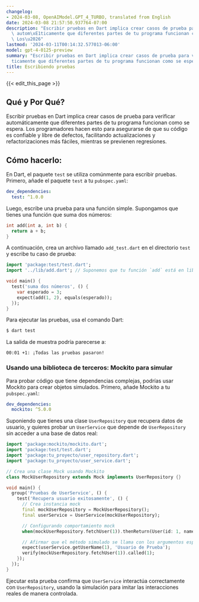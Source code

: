 ```yaml
---
changelog:
- 2024-03-08, OpenAIModel.GPT_4_TURBO, translated from English
date: 2024-03-08 21:57:50.937764-07:00
description: "Escribir pruebas en Dart implica crear casos de prueba para verificar\
  \ autom\xE1ticamente que diferentes partes de tu programa funcionan como se espera.\
  \ Los\u2026"
lastmod: '2024-03-11T00:14:32.577013-06:00'
model: gpt-4-0125-preview
summary: "Escribir pruebas en Dart implica crear casos de prueba para verificar autom\xE1\
  ticamente que diferentes partes de tu programa funcionan como se espera. Los\u2026"
title: Escribiendo pruebas
---
```


{{< edit_this_page >}}

## Qué y Por Qué?

Escribir pruebas en Dart implica crear casos de prueba para verificar automáticamente que diferentes partes de tu programa funcionan como se espera. Los programadores hacen esto para asegurarse de que su código es confiable y libre de defectos, facilitando actualizaciones y refactorizaciones más fáciles, mientras se previenen regresiones.

## Cómo hacerlo:

En Dart, el paquete `test` se utiliza comúnmente para escribir pruebas. Primero, añade el paquete `test` a tu `pubspec.yaml`:

```yaml
dev_dependencies:
  test: ^1.0.0
```

Luego, escribe una prueba para una función simple. Supongamos que tienes una función que suma dos números:

```dart
int add(int a, int b) {
  return a + b;
}
```

A continuación, crea un archivo llamado `add_test.dart` en el directorio `test` y escribe tu caso de prueba:

```dart
import 'package:test/test.dart';
import '../lib/add.dart'; // Suponemos que tu función `add` está en lib/add.dart

void main() {
  test('suma dos números', () {
    var esperado = 3;
    expect(add(1, 2), equals(esperado));
  });
}
```

Para ejecutar las pruebas, usa el comando Dart:

```bash
$ dart test
```

La salida de muestra podría parecerse a:

```
00:01 +1: ¡Todas las pruebas pasaron!
```

### Usando una biblioteca de terceros: Mockito para simular

Para probar código que tiene dependencias complejas, podrías usar Mockito para crear objetos simulados. Primero, añade Mockito a tu `pubspec.yaml`:

```yaml
dev_dependencies:
  mockito: ^5.0.0
```

Suponiendo que tienes una clase `UserRepository` que recupera datos de usuario, y quieres probar un `UserService` que depende de `UserRepository` sin acceder a una base de datos real:

```dart
import 'package:mockito/mockito.dart';
import 'package:test/test.dart';
import 'package:tu_proyecto/user_repository.dart';
import 'package:tu_proyecto/user_service.dart';

// Crea una clase Mock usando Mockito
class MockUserRepository extends Mock implements UserRepository {}

void main() {
  group('Pruebas de UserService', () {
    test('Recupera usuario exitosamente', () {
      // Crea instancia mock
      final mockUserRepository = MockUserRepository();
      final userService = UserService(mockUserRepository);

      // Configurando comportamiento mock
      when(mockUserRepository.fetchUser(1)).thenReturn(User(id: 1, name: 'Usuario de Prueba'));

      // Afirmar que el método simulado se llama con los argumentos esperados
      expect(userService.getUserName(1), 'Usuario de Prueba');
      verify(mockUserRepository.fetchUser(1)).called(1);
    });
  });
}
```

Ejecutar esta prueba confirma que `UserService` interactúa correctamente con `UserRepository`, usando la simulación para imitar las interacciones reales de manera controlada.
